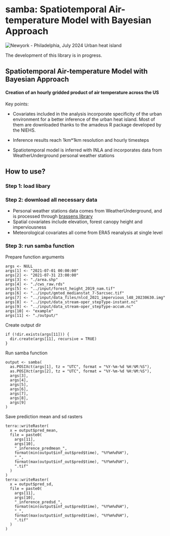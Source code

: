 # samba: Spatiotemporal Air-temperature Model with Bayesian Approach


![Newyork - Philadelphia, July 2024 Urban heat island](https://github.com/user-attachments/assets/cd0e4092-af08-4687-a65f-93f5ddd6733c)

The development of this library is in progress.

## Spatiotemporal Air-temperature Model with Bayesian Approach 
#### Creation of an hourly gridded product of air temperature across the US

Key points:

-   Covariates included in the analysis incorporate specificity of the urban environment for a better inference of the urban heat island. Most of them are downloaded thanks to the amadeus R package developed by the NIEHS.

-   Inference results reach 1km\*1km resolution and hourly timesteps

-   Spatiotemporal model is inferred with INLA and incorporates data from WeatherUnderground personal weather stations

## How to use? 

### Step 1: load libary

### Step 2: download all necessary data

- Personal weather stations data comes from WeatherUnderground, and is processed through [brassens library](https://github.com/NIEHS/brassens)
- Spatial covariates include elevation, forest canopy height and imperviousness
- Meteorological covariates all come from ERA5 reanalysis at single level

### Step 3: run samba function 

Prepare function arguments
```{r}
args <- NULL
args[1] <- "2021-07-01 00:00:00"
args[2] <- "2021-07-31 23:00:00"
args[3] <- "./area.shp"
args[4] <- "./cws_raw.rds"
args[5] <- "../input/forest_height_2019_nam.tif"
args[6] <- "../input/gmted_medianstat_7-5arcsec.tif"
args[7] <- "../input/data_files/nlcd_2021_impervious_l48_20230630.img"
args[8] <- "../input/data_stream-oper_stepType-instant.nc"
args[9] <- "../input/data_stream-oper_stepType-accum.nc"
args[10] <- "example"
args[11] <- "./output/"
```

Create output dir
```{r}
if (!dir.exists(args[11])) {
  dir.create(args[11], recursive = TRUE)
}
```

Run samba function
```{r}
output <- samba(
  as.POSIXct(args[1], tz = "UTC", format = "%Y-%m-%d %H:%M:%S"),
  as.POSIXct(args[2], tz = "UTC", format = "%Y-%m-%d %H:%M:%S"),
  args[3],
  args[4],
  args[5],
  args[6],
  args[7],
  args[8],
  args[9]
)
```

Save prediction mean and sd rasters
```{r}
terra::writeRaster(
  x = output$pred_mean,
  file = paste0(
    args[11],
    args[10],
    "_inference_predmean_",
    format(min(output$inf_out$pred$time), "%Y%m%d%H"),
    "_",
    format(max(output$inf_out$pred$time), "%Y%m%d%H"),
    ".tif"
  )
)
terra::writeRaster(
  x = output$pred_sd,
  file = paste0(
    args[11],
    args[10],
    "_inference_predsd_",
    format(min(output$inf_out$pred$time), "%Y%m%d%H"),
    "_",
    format(max(output$inf_out$pred$time), "%Y%m%d%H"),
    ".tif"
  )
)
``` 
